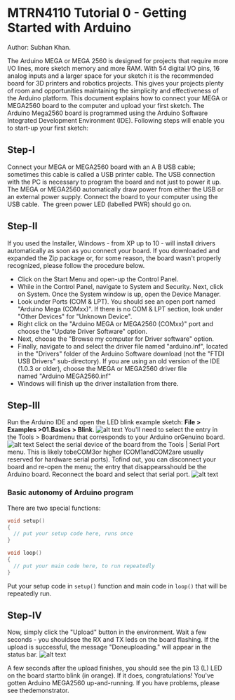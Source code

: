 # MTRN4110 Tutorial 0 - Getting Started with Arduino
Author: Subhan Khan.

The Arduino MEGA or MEGA 2560 is designed for projects that require more I/O lines, more sketch memory and more RAM. With 54 digital I/O pins, 16 analog inputs and a larger space for your sketch it is the recommended board for 3D printers and robotics projects. This gives your projects plenty of room and opportunities maintaining the simplicity and effectiveness of the Arduino platform. This document explains how to connect your MEGA or MEGA2560 board to the computer and upload your first sketch. The Arduino Mega2560 board is programmed using the Arduino Software Integrated Development Environment (IDE). Following steps will enable you to start-up your first sketch:

## Step-I
Connect your MEGA or MEGA2560 board with an A B USB cable; sometimes this cable is called a USB printer cable. The USB connection with the PC is necessary to program the board and not just to power it up. The MEGA or MEGA2560 automatically draw power from either the USB or an external power supply. Connect the board to your computer using the USB cable.  The green power LED (labelled PWR) should go on.

## Step-II
If you used the Installer, Windows - from XP up to 10 - will install drivers automatically as soon as you connect your board. If you downloaded and expanded the Zip package or, for some reason, the board wasn't properly recognized, please follow the procedure below.

* Click on the Start Menu and open-up the Control Panel.
* While in the Control Panel, navigate to System and Security. Next, click on System. Once the System window is up, open the Device Manager.
* Look under Ports (COM & LPT). You should see an open port named "Arduino Mega (COMxx)". If there is no COM & LPT section, look under "Other Devices" for "Unknown Device".
* Right click on the "Arduino MEGA or MEGA2560 (COMxx)" port and choose the "Update Driver Software" option.
* Next, choose the "Browse my computer for Driver software" option.
* Finally, navigate to and select the driver file named "arduino.inf", located in the "Drivers" folder of the Arduino Software download (not the "FTDI USB Drivers" sub-directory). If you are using an old version of the IDE (1.0.3 or older), choose the MEGA or MEGA2560 driver file named "Arduino MEGA2560.inf"
* Windows will finish up the driver installation from there.

## Step-III
Run the Arduino IDE and open the LED blink example sketch: **File > Examples >01.Basics > Blink**. 
![alt text](https://raw.githubusercontent.com/zhihao50/MTRN4110_2019/master/img1.png "File > Examples >01.Basics > Blink")
You'll need to select the entry in the Tools > Boardmenu that corresponds to your Arduino orGenuino board.
![alt text](https://raw.githubusercontent.com/zhihao50/MTRN4110_2019/master/img2.png "Tools > Boardmenu that corresponds to your Arduino orGenuino board")
Select   the   serial   device   of  the   board  from   the  Tools   |   Serial   Port   menu.  This   is   likely   tobeCOM3or higher  (COM1andCOM2are  usually reserved  for hardware serial ports). Tofind   out,  you  can  disconnect   your  board  and  re-open   the  menu;  the   entry  that  disappearsshould be the Arduino board. Reconnect the board and select that serial port.
![alt text](https://raw.githubusercontent.com/zhihao50/MTRN4110_2019/master/img3.png "FTools -> Port -> Select your board")

### Basic autonomy of Arduino program

There are two special functions:
```C++
void setup() 
{
  // put your setup code here, runs once 
}

void loop() 
{
  // put your main code here, to run repeatedly
}
```
Put your setup code in `setup()` function and main code in `loop()` that will be repeatedly run.

## Step-IV
Now, simply click the "Upload" button in the environment. Wait a few seconds - you shouldsee the RX and TX leds on the board flashing. If the upload is successful, the message "Doneuploading." will appear in the status bar.
![alt text](https://raw.githubusercontent.com/zhihao50/MTRN4110_2019/master/img4.png "Upload code")

A few seconds after the upload finishes, you should see the pin 13 (L) LED on the board startto blink (in orange). If it does, congratulations! You've gotten Arduino MEGA2560 up-and-running. If you have problems, please see thedemonstrator.
